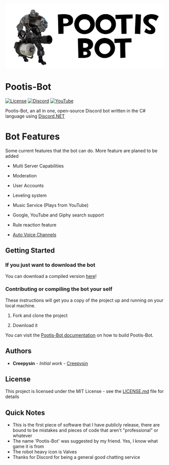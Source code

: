 ![Pootis-Bot Icon](icon.jpg)

# Pootis-Bot 

[![License](https://img.shields.io/github/license/creepysin/Pootis-Bot.svg?style=flat-square)](https://github.com/Creepysin/Pootis-Bot/blob/master/LICENSE.md) [![Discord](https://img.shields.io/badge/Discord-Creepysin-7289da.svg?style=flat-square&logo=discord)](https://discord.creepysin.com) [![YouTube](https://img.shields.io/badge/Youtube-Creepysin-red.svg?style=flat-square&logo=youtube)](https://www.youtube.com/Creepysin)

Pootis-Bot, an all in one, open-source Discord bot written in the C# language using [Discord.NET](https://github.com/RogueException/Discord.Net)

# Bot Features

Some current features that the bot can do. More feature are planed to be added

- Multi Server Capabilities

- Moderation 

- User Accounts

- Leveling system

- Music Service (Plays from YouTube)

- Google, YouTube and Giphy search support

- Rule reaction feature

- [Auto Voice Channels](https://pootis-bot.creepysin.com/server-setup/auto-vc-channels/)

## Getting Started

### If you just want to download the bot

You can download a compiled version [here](https://pootis-bot.creepysin.com/download/all)!

### Contributing or compiling the bot your self

These instructions will get you a copy of the project up and running on your local machine.

1. Fork and clone the project

2. Download it

You can visit the [Pootis-Bot documentation](https://pootis-bot.creepysin.com/dev/building/) on how to build Pootis-Bot.

## Authors

* **Creepysin** - *Initial work* - [Creepysin](https://github.com/Creepysin)

## License

This project is licensed under the MIT License - see the [LICENSE.md](https://github.com/Creepysin/Pootis-Bot/blob/master/LICENSE.md) file for details

## Quick Notes

* This is the first piece of software that I have publicly release, there are bound to be mistakes and pieces of code that aren't "professional" or whatever
* The name 'Pootis-Bot' was suggested by my friend. Yes, I know what game it is from
* The robot heavy icon is Valves
* Thanks for Discord for being a general good chatting service
